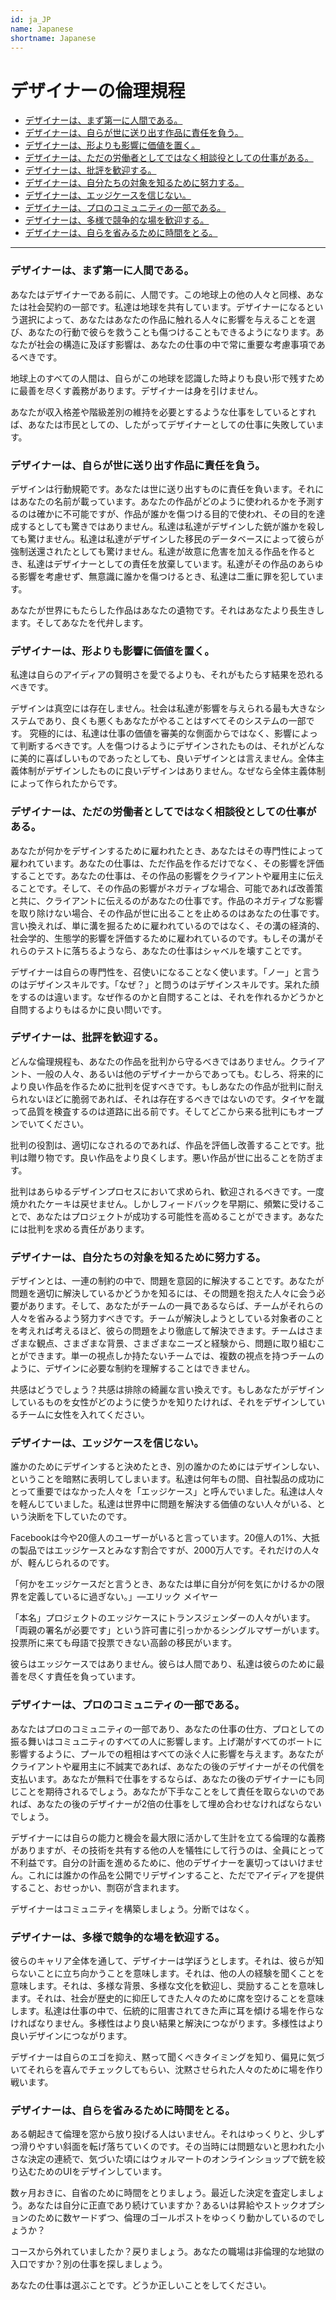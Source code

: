 ```yaml
---
id: ja_JP
name: Japanese
shortname: Japanese
---
```


# デザイナーの倫理規程

- [デザイナーは、まず第一に人間である。](#デザイナーはまず第一に人間である)
- [デザイナーは、自らが世に送り出す作品に責任を負う。](#デザイナーは自らが世に送り出す作品に責任を負う)
- [デザイナーは、形よりも影響に価値を置く。](#デザイナーは形よりも影響に価値を置く)
- [デザイナーは、ただの労働者としてではなく相談役としての仕事がある。](#デザイナーはただの労働者としてではなく相談役としての仕事がある)
- [デザイナーは、批評を歓迎する。](#デザイナーは批評を歓迎する)
- [デザイナーは、自分たちの対象を知るために努力する。](#デザイナーは自分たちの対象を知るために努力する)
- [デザイナーは、エッジケースを信じない。](#デザイナーはエッジケースを信じない)
- [デザイナーは、プロのコミュニティの一部である。](#デザイナーはプロのコミュニティの一部である)
- [デザイナーは、多様で競争的な場を歓迎する。](#デザイナーは多様で競争的な場を歓迎する)
- [デザイナーは、自らを省みるために時間をとる。](#デザイナーは自らを省みるために時間をとる)

***

### デザイナーは、まず第一に人間である。

あなたはデザイナーである前に、人間です。この地球上の他の人々と同様、あなたは社会契約の一部です。私達は地球を共有しています。デザイナーになるという選択によって、あなたはあなたの作品に触れる人々に影響を与えることを選び、あなたの行動で彼らを救うことも傷つけることもできるようになります。あなたが社会の構造に及ぼす影響は、あなたの仕事の中で常に重要な考慮事項であるべきです。

地球上のすべての人間は、自らがこの地球を認識した時よりも良い形で残すために最善を尽くす義務があります。デザイナーは身を引けません。

あなたが収入格差や階級差別の維持を必要とするような仕事をしているとすれば、あなたは市民としての、したがってデザイナーとしての仕事に失敗しています。

### デザイナーは、自らが世に送り出す作品に責任を負う。

デザインは行動規範です。あなたは世に送り出すものに責任を負います。それにはあなたの名前が載っています。あなたの作品がどのように使われるかを予測するのは確かに不可能ですが、作品が誰かを傷つける目的で使われ、その目的を達成するとしても驚きではありません。私達は私達がデザインした銃が誰かを殺しても驚けません。私達は私達がデザインした移民のデータベースによって彼らが強制送還されたとしても驚けません。私達が故意に危害を加える作品を作るとき、私達はデザイナーとしての責任を放棄しています。私達がその作品のあらゆる影響を考慮せず、無意識に誰かを傷つけるとき、私達は二重に罪を犯しています。

あなたが世界にもたらした作品はあなたの遺物です。それはあなたより長生きします。そしてあなたを代弁します。

### デザイナーは、形よりも影響に価値を置く。

私達は自らのアイディアの賢明さを愛でるよりも、それがもたらす結果を恐れるべきです。

デザインは真空には存在しません。社会は私達が影響を与えられる最も大きなシステムであり、良くも悪くもあなたがやることはすべてそのシステムの一部です。
究極的には、私達は仕事の価値を審美的な側面からではなく、影響によって判断するべきです。人を傷つけるようにデザインされたものは、それがどんなに美的に喜ばしいものであったとしても、良いデザインとは言えません。全体主義体制がデザインしたものに良いデザインはありません。なぜなら全体主義体制によって作られたからです。

### デザイナーは、ただの労働者としてではなく相談役としての仕事がある。

あなたが何かをデザインするために雇われたとき、あなたはその専門性によって雇われています。あなたの仕事は、ただ作品を作るだけでなく、その影響を評価することです。あなたの仕事は、その作品の影響をクライアントや雇用主に伝えることです。そして、その作品の影響がネガティブな場合、可能であれば改善策と共に、クライアントに伝えるのがあなたの仕事です。作品のネガティブな影響を取り除けない場合、その作品が世に出ることを止めるのはあなたの仕事です。言い換えれば、単に溝を掘るために雇われているのではなく、その溝の経済的、社会学的、生態学的影響を評価するために雇われているのです。もしその溝がそれらのテストに落ちるようなら、あなたの仕事はシャベルを壊すことです。

デザイナーは自らの専門性を、召使いになることなく使います。「ノー」と言うのはデザインスキルです。「なぜ？」と問うのはデザインスキルです。呆れた顔をするのは違います。なぜ作るのかと自問することは、それを作れるかどうかと自問するよりもはるかに良い問いです。

### デザイナーは、批評を歓迎する。

どんな倫理規程も、あなたの作品を批判から守るべきではありません。クライアント、一般の人々、あるいは他のデザイナーからであっても。むしろ、将来的により良い作品を作るために批判を促すべきです。もしあなたの作品が批判に耐えられないほどに脆弱であれば、それは存在するべきではないのです。タイヤを蹴って品質を検査するのは道路に出る前です。そしてどこから来る批判にもオープンでいてください。

批判の役割は、適切になされるのであれば、作品を評価し改善することです。批判は贈り物です。良い作品をより良くします。悪い作品が世に出ることを防ぎます。

批判はあらゆるデザインプロセスにおいて求められ、歓迎されるべきです。一度焼かれたケーキは戻せません。しかしフィードバックを早期に、頻繁に受けることで、あなたはプロジェクトが成功する可能性を高めることができます。あなたには批判を求める責任があります。

### デザイナーは、自分たちの対象を知るために努力する。

デザインとは、一連の制約の中で、問題を意図的に解決することです。あなたが問題を適切に解決しているかどうかを知るには、その問題を抱えた人々に会う必要があります。そして、あなたがチームの一員であるならば、チームがそれらの人々を省みるよう努力すべきです。チームが解決しようとしている対象者のことを考えれば考えるほど、彼らの問題をより徹底して解決できます。チームはさまざまな観点、さまざまな背景、さまざまなニーズと経験から、問題に取り組むことができます。単一の視点しか持たないチームでは、複数の視点を持つチームのように、デザインに必要な制約を理解することはできません。

共感はどうでしょう？共感は排除の綺麗な言い換えです。もしあなたがデザインしているものを女性がどのように使うかを知りたければ、それをデザインしているチームに女性を入れてください。

### デザイナーは、エッジケースを信じない。

誰かのためにデザインすると決めたとき、別の誰かのためにはデザインしない、ということを暗黙に表明してしまいます。私達は何年もの間、自社製品の成功にとって重要ではなかった人々を「エッジケース」と呼んでいました。私達は人々を軽んじていました。私達は世界中に問題を解決する価値のない人々がいる、という決断を下していたのです。

Facebookは今や20億人のユーザーがいると言っています。20億人の1%、大抵の製品ではエッジケースとみなす割合ですが、2000万人です。それだけの人々が、軽んじられるのです。

「何かをエッジケースだと言うとき、あなたは単に自分が何を気にかけるかの限界を定義しているに過ぎない。」―エリック メイヤー

「本名」プロジェクトのエッジケースにトランスジェンダーの人々がいます。「両親の署名が必要です」という許可書に引っかかるシングルマザーがいます。投票所に来ても母語で投票できない高齢の移民がいます。

彼らはエッジケースではありません。彼らは人間であり、私達は彼らのために最善を尽くす責任を負っています。

### デザイナーは、プロのコミュニティの一部である。

あなたはプロのコミュニティの一部であり、あなたの仕事の仕方、プロとしての振る舞いはコミュニティのすべての人に影響します。上げ潮がすべてのボートに影響するように、プールでの粗相はすべての泳ぐ人に影響を与えます。あなたがクライアントや雇用主に不誠実であれば、あなたの後のデザイナーがその代償を支払います。あなたが無料で仕事をするならば、あなたの後のデザイナーにも同じことを期待されるでしょう。あなたが下手なことをして責任を取らないのであれば、あなたの後のデザイナーが2倍の仕事をして埋め合わせなければならないでしょう。

デザイナーには自らの能力と機会を最大限に活かして生計を立てる倫理的な義務がありますが、その技術を共有する他の人を犠牲にして行うのは、全員にとって不利益です。自分の計画を進めるために、他のデザイナーを裏切ってはいけません。これには誰かの作品を公開でリデザインすること、ただでアイディアを提供すること、おせっかい、剽窃が含まれます。

デザイナーはコミュニティを構築しましょう。分断ではなく。

### デザイナーは、多様で競争的な場を歓迎する。

彼らのキャリア全体を通して、デザイナーは学ぼうとします。それは、彼らが知らないことに立ち向かうことを意味します。それは、他の人の経験を聞くことを意味します。それは、多様な背景、多様な文化を歓迎し、奨励することを意味します。それは、社会が歴史的に抑圧してきた人々のために席を空けることを意味します。私達は仕事の中で、伝統的に阻害されてきた声に耳を傾ける場を作らなければなりません。多様性はより良い結果と解決につながります。多様性はより良いデザインにつながります。

デザイナーは自らのエゴを抑え、黙って聞くべきタイミングを知り、偏見に気づいてそれらを喜んでチェックしてもらい、沈黙させられた人々のために場を作り戦います。

### デザイナーは、自らを省みるために時間をとる。

ある朝起きて倫理を窓から放り投げる人はいません。それはゆっくりと、少しずつ滑りやすい斜面を転げ落ちていくのです。その当時には問題ないと思われた小さな決定の連続で、気づいた頃にはウォルマートのオンラインショップで銃を絞り込むためのUIをデザインしています。

数ヶ月おきに、自省のために時間をとりましょう。最近した決定を査定しましょう。あなたは自分に正直であり続けていますか？あるいは昇給やストックオプションのために数ヤードずつ、倫理のゴールポストをゆっくり動かしているのでしょうか？

コースから外れていましたか？戻りましょう。あなたの職場は非倫理的な地獄の入口ですか？別の仕事を探しましょう。

あなたの仕事は選ぶことです。どうか正しいことをしてください。
